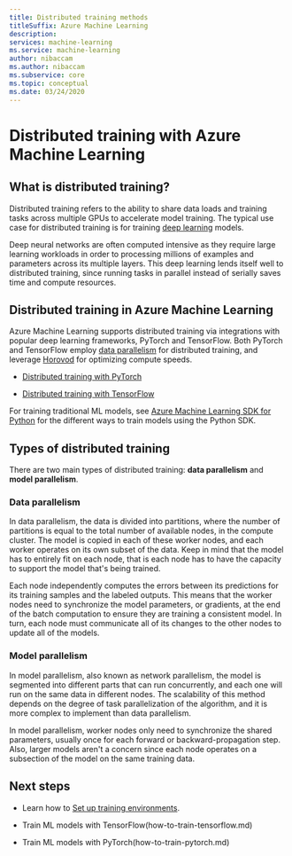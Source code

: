 ```yaml
---
title: Distributed training methods
titleSuffix: Azure Machine Learning
description:
services: machine-learning
ms.service: machine-learning
author: nibaccam
ms.author: nibaccam
ms.subservice: core
ms.topic: conceptual
ms.date: 03/24/2020
---
```


# Distributed training with Azure Machine Learning

## What is distributed training?

Distributed training refers to the ability to share data loads and training tasks across multiple GPUs to accelerate model training. The typical use case for distributed training is for training [deep learning](concept-deep-learning-vs-machine-learning.md) models. 

Deep neural networks are often computed intensive as they require large learning workloads in order to processing millions of examples and parameters across its multiple layers. This deep learning lends itself well to distributed training, since running tasks in parallel instead of serially saves time and compute resources.

## Distributed training in Azure Machine Learning

Azure Machine Learning supports distributed training via integrations with popular deep learning frameworks, PyTorch and TensorFlow.  Both PyTorch and TensorFlow employ [data parallelism](#data-parallelism) for distributed training, and leverage [Horovod](https://horovod.readthedocs.io/en/latest/summary_include.html) for optimizing compute speeds. 

* [Distributed training with PyTorch](how-to-train-tensorflow.md#distributed-training)

* [Distributed training with TensorFlow](how-to-train-pytorch.md#distributed-training)


For training traditional ML models, see [Azure Machine Learning SDK for Python](#python-sdk) for the different ways to train models using the Python SDK.

## Types of distributed training

There are two main types of distributed training: **data parallelism** and **model parallelism**.

### Data parallelism

In data parallelism, the data is divided into partitions, where the number of partitions is equal to the total number of available nodes,  in the compute cluster. The model is copied in each of these worker nodes, and each worker operates on its own subset of the data. Keep in mind that the model has to entirely fit on each node, that is each node has to have the capacity to support the model that's being trained.

Each node independently computes the errors between its predictions for its training samples and the labeled outputs. This means that the worker nodes need to synchronize the model parameters, or gradients, at the end of the batch computation to ensure they are training a consistent model. In turn, each node must communicate all of its changes to the other nodes to update all of the models.

### Model parallelism

In model parallelism, also known as network parallelism, the model is segmented into different parts that can run concurrently, and each one will run on the same data in different nodes. The scalability of this method depends on the degree of task parallelization of the algorithm, and it is more complex to implement than data parallelism. 

In model parallelism, worker nodes only need to synchronize the shared parameters, usually once for each forward or backward-propagation step. Also, larger models aren't a concern since each node operates on a subsection of the model on the same training data.

## Next steps

* Learn how to [Set up training environments](how-to-set-up-training-targets.md).

* Train ML models with TensorFlow(how-to-train-tensorflow.md)

* Train ML models with PyTorch(how-to-train-pytorch.md) 


